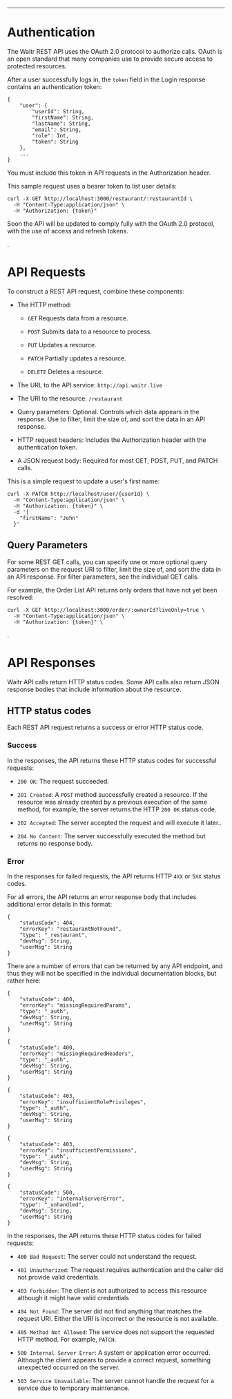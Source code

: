 ------------------

# Authentication

The Waitr REST API uses the OAuth 2.0 protocol to authorize calls. OAuth is an open standard that many companies use to provide secure access to protected resources.

After a user successfully logs in, the `token` field in the Login response contains an authentication token:

```
{  
    "user": {  
        "userId": String,
        "firstName": String,
        "lastName": String,
        "email": String,
        "role": Int,
        "token": String
    },
    ...
}
```


You must include this token in API requests in the Authorization header.

This sample request uses a bearer token to list user details:

```
curl -X GET http://localhost:3000/restaurant/:restaurantId \
  -H "Content-Type:application/json" \
  -H "Authorization: {token}"
```

Soon the API will be updated to comply fully with the OAuth 2.0 protocol, with the use of access and refresh tokens.


.
# API Requests

To construct a REST API request, combine these components:


- The HTTP method:

  - `GET` Requests data from a resource.

  - `POST` Submits data to a resource to process.

  - `PUT` Updates a resource.

  - `PATCH` Partially updates a resource.

  - `DELETE` Deletes a resource.


- The URL to the API service: `http://api.waitr.live`

- The URI to the resource: `/restaurant`

- Query parameters: Optional. Controls which data appears in the response. Use to filter, limit the size of, and sort the data in an API response.

- HTTP request headers: Includes the Authorization header with the authentication token.

- A JSON request body: Required for most GET, POST, PUT, and PATCH calls.


This is a simple request to update a user's first name:

```
curl -X PATCH http://localhost/user/{userId} \
  -H "Content-Type:application/json" \
  -H "Authorization: {token}" \
  -d '{
    "firstName": "John"
  }'
```


## Query Parameters

For some REST GET calls, you can specify one or more optional query parameters on the request URI to filter, limit the size of, and sort the data in an API response. For filter parameters, see the individual GET calls.

For example, the Order List API returns only orders that have not yet been resolved:

```
curl -X GET http://localhost:3000/order/:ownerId?liveOnly=true \
  -H "Content-Type:application/json" \
  -H "Authorization: {token}" \
```

.


# API Responses

Waitr API calls return HTTP status codes. Some API calls also return JSON response bodies that include information about the resource.


## HTTP status codes

Each REST API request returns a success or error HTTP status code.


### Success

In the responses, the API returns these HTTP status codes for successful requests:

- `200 OK`: The request succeeded.

- `201 Created`: A `POST` method successfully created a resource. If the resource was already created by a previous execution of the same method, for example, the server returns the HTTP `200 OK` status code.

- `202 Accepted`: The server accepted the request and will execute it later..

- `204 No Content`: The server successfully executed the method but returns no response body.


### Error

In the responses for failed requests, the API returns HTTP `4XX` or `5XX` status codes.

For all errors, the API returns an error response body that includes additional error details in this format:

```
{
    "statusCode": 404,
    "errorKey": "restaurantNotFound",
    "type": "_restaurant",
    "devMsg": String,
    "userMsg": String
}
```

There are a number of errors that can be returned by any API endpoint, and thus they will not be specified in the individual documentation blocks, but rather here:

```
{
    "statusCode": 400,
    "errorKey": "missingRequiredParams",
    "type": "_auth",
    "devMsg": String,
    "userMsg": String
}
```

```
{
    "statusCode": 400,
    "errorKey": "missingRequiredHeaders",
    "type": "_auth",
    "devMsg": String,
    "userMsg": String
}

```

```
{
    "statusCode": 403,
    "errorKey": "insufficientRolePrivileges",
    "type": "_auth",
    "devMsg": String,
    "userMsg": String
}
```

```
{
    "statusCode": 403,
    "errorKey": "insufficientPermissions",
    "type": "_auth",
    "devMsg": String,
    "userMsg": String
}
```

```
{
    "statusCode": 500,
    "errorKey": "internalServerError",
    "type": "_unhandled",
    "devMsg": String,
    "userMsg": String
}
```

In the responses, the API returns these HTTP status codes for failed requests:

- `400 Bad Request`: The server could not understand the request. 

- `401 Unauthorized`: The request requires authentication and the caller did not provide valid credentials.

- `403 Forbidden`: The client is not authorized to access this resource although it might have valid credentials

- `404 Not Found`: The server did not find anything that matches the request URI. Either the URI is incorrect or the resource is not available.

- `405 Method Not Allowed`: The service does not support the requested HTTP method. For example, `PATCH`.

- `500 Internal Server Error`: A system or application error occurred. Although the client appears to provide a correct request, something unexpected occurred on the server.

- `503 Service Unavailable`: The server cannot handle the request for a service due to temporary maintenance.
